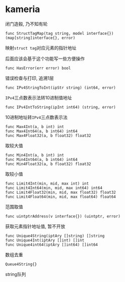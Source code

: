 # kameria

闭门造毂, 乃不知有轮

```
func StructTagMap(tag string, model interface{}) (map[string]interface{}, error)
```

映射`struct tag`对应元素的指针地址

后面应该会基于这个功能写一些方便操作

```
func HasError(err error) bool
```

错误检查与打印, 追溯1层

```
func IPv4StringToInt(ipStr string) (int64, error)
```

`IPv4`三点数表示法转10进制值地址


```
func IPv4IntToString(ipInt int64) (string, error)
```

10进制地址转`IPv4`三点数表示法

```
func Max4Int(a, b int) int
func Max4Int64(a, b int64) int64
func Max4Float32(a, b float32) float32
```

取较大值

```
func Min4Int(a, b int) int
func Min4Int64(a, b int64) int64
func Min4Float32(a, b float32) float32
```

取较小值

```
func Limit4Int(min, mid, max int) int
func Limit4Int64(min, mid, max int64) int64
func Limit4Float32(min, mid, max float32) float32
func Limit4Float64(min, mid, max float64) float64
```

范围取值

```
func uintptrAddress(v interface{}) (uintptr, error)
```

获取元素指针地址值, 暂不开放

```
func Unique4String(iptAry []string) []string
func Unique4Int(iptAry []int) []int
func Unique4int64(iptAry []int64) []int64
```

数组去重

```
Queue4String{}
```

string队列
